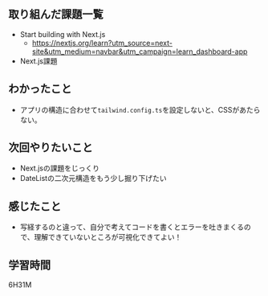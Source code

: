 ## 取り組んだ課題一覧

- Start building with Next.js
	- https://nextjs.org/learn?utm_source=next-site&utm_medium=navbar&utm_campaign=learn_dashboard-app
- Next.js課題

## わかったこと

- アプリの構造に合わせて`tailwind.config.ts`を設定しないと、CSSがあたらない。

## 次回やりたいこと

- Next.jsの課題をじっくり
- DateListの二次元構造をもう少し掘り下げたい

## 感じたこと

- 写経するのと違って、自分で考えてコードを書くとエラーを吐きまくるので、理解できていないところが可視化できてよい！
## 学習時間

6H31M
